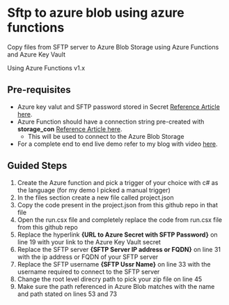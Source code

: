 # Sftp to azure blob using azure functions
Copy files from SFTP server to Azure Blob Storage using Azure Functions and Azure Key Vault

Using Azure Functions v1.x

## Pre-requisites
- Azure key valut and SFTP password stored in Secret [Reference Article here](https://blogs.msdn.microsoft.com/benjaminperkins/2018/06/13/create-an-azure-key-vault-and-secret/).
- Azure Function should have a connection string pre-created with **storage_con** [Reference Article here](https://docs.microsoft.com/en-us/azure/azure-functions/functions-scenario-database-table-cleanup).
  - This will be used to connect to the Azure Blob Storage
- For a complete end to end live demo refer to my blog with video [here](https://www.jasjitchopra.com/url).
## Guided Steps
1. Create the Azure function and pick a trigger of your choice with c# as the language (for my demo I picked a manual trigger)
2. In the files section create a new file called project.json
3. Copy the code present in the project.json from this github repo in that file
4. Open the run.csx file and completely replace the code from run.csx file from this github repo
5. Replace the hyperlink **{URL to Azure Secret with SFTP Password}** on line 19 with your link to the Azure Key Vault secret
6. Replace the SFTP server **{SFTP Server IP address or FQDN}** on line 31 with the ip address or FQDN of your SFTP server
7. Replace the SFTP username **{SFTP Ussr Name}** on line 33 with the username required to connect to the SFTP server
8. Change the root level direcry path to pick your zip file on line 45
9. Make sure the path referenced in Azure Blob matches with the name and path stated on lines 53 and 73
